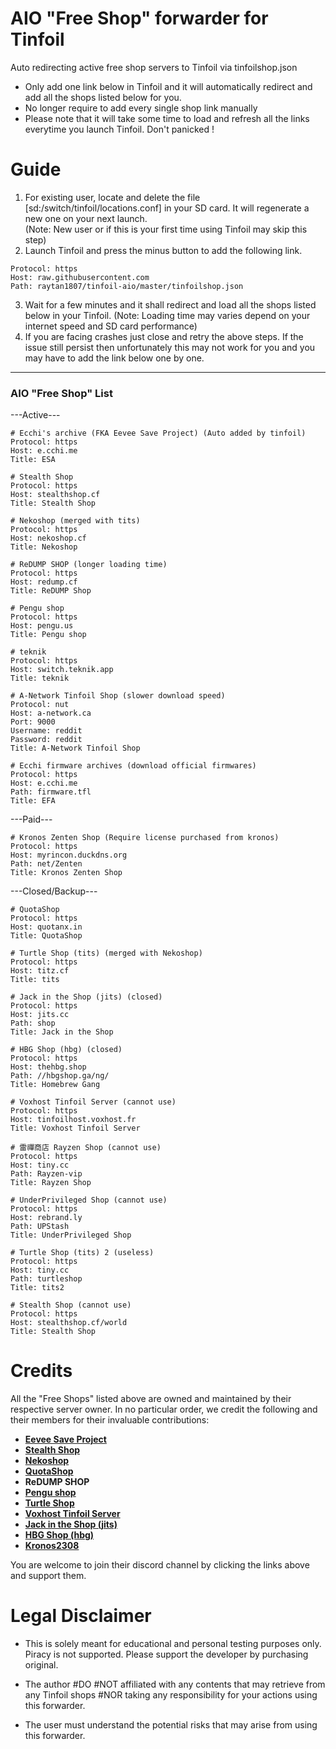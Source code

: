 # AIO "Free Shop" forwarder for Tinfoil
Auto redirecting active free shop servers to Tinfoil via tinfoilshop.json
* Only add one link below in Tinfoil and it will automatically redirect and add all the shops listed below for you.
* No longer require to add every single shop link manually
* Please note that it will take some time to load and refresh all the links everytime you launch Tinfoil. Don't panicked !

# Guide
1. For existing user, locate and delete the file [sd:/switch/tinfoil/locations.conf] in your SD card. It will regenerate a new one on your next launch.  
(Note: New user or if this is your first time using Tinfoil may skip this step)
2. Launch Tinfoil and press the minus button to add the following link.
```
Protocol: https
Host: raw.githubusercontent.com
Path: raytan1807/tinfoil-aio/master/tinfoilshop.json
```
3. Wait for a few minutes and it shall redirect and load all the shops listed below in your Tinfoil. (Note: Loading time may varies depend on your internet speed and SD card performance)
5. If you are facing crashes just close and retry the above steps. If the issue still persist then unfortunately this may not work for you and you may have to add the link below one by one. 

---------------------------------------------
### AIO "Free Shop" List
---Active---
```
# Ecchi's archive (FKA Eevee Save Project) (Auto added by tinfoil)
Protocol: https
Host: e.cchi.me
Title: ESA
```
```
# Stealth Shop
Protocol: https
Host: stealthshop.cf
Title: Stealth Shop
```
```
# Nekoshop (merged with tits)
Protocol: https
Host: nekoshop.cf
Title: Nekoshop
```
```
# ReDUMP SHOP (longer loading time)
Protocol: https
Host: redump.cf
Title: ReDUMP Shop
```
```
# Pengu shop
Protocol: https
Host: pengu.us
Title: Pengu shop
```
```
# teknik
Protocol: https
Host: switch.teknik.app
Title: teknik
```
```
# A-Network Tinfoil Shop (slower download speed)
Protocol: nut
Host: a-network.ca
Port: 9000
Username: reddit
Password: reddit
Title: A-Network Tinfoil Shop
```
```
# Ecchi firmware archives (download official firmwares)
Protocol: https
Host: e.cchi.me
Path: firmware.tfl
Title: EFA
```
---Paid---
```
# Kronos Zenten Shop (Require license purchased from kronos)
Protocol: https
Host: myrincon.duckdns.org
Path: net/Zenten
Title: Kronos Zenten Shop
```
---Closed/Backup---
```
# QuotaShop
Protocol: https
Host: quotanx.in
Title: QuotaShop
```
```
# Turtle Shop (tits) (merged with Nekoshop)
Protocol: https
Host: titz.cf
Title: tits
```
```
# Jack in the Shop (jits) (closed)
Protocol: https
Host: jits.cc
Path: shop
Title: Jack in the Shop
```
```
# HBG Shop (hbg) (closed)
Protocol: https
Host: thehbg.shop
Path: //hbgshop.ga/ng/
Title: Homebrew Gang
```
```
# Voxhost Tinfoil Server (cannot use)
Protocol: https
Host: tinfoilhost.voxhost.fr
Title: Voxhost Tinfoil Server
```
```
# 雷禪商店 Rayzen Shop (cannot use)
Protocol: https
Host: tiny.cc
Path: Rayzen-vip
Title: Rayzen Shop
```
```
# UnderPrivileged Shop (cannot use)
Protocol: https
Host: rebrand.ly
Path: UPStash
Title: UnderPrivileged Shop
```
```
# Turtle Shop (tits) 2 (useless)
Protocol: https
Host: tiny.cc
Path: turtleshop
Title: tits2
```
```
# Stealth Shop (cannot use)
Protocol: https
Host: stealthshop.cf/world
Title: Stealth Shop
```

# Credits

All the "Free Shops" listed above are owned and maintained by their respective server owner.
In no particular order, we credit the following and their members for their invaluable contributions:

* __[Eevee Save Project](https://discord.gg/nxrSSs9)__ 
* __[Stealth Shop](https://discord.gg/EZMAupDvWE)__
* __[Nekoshop](https://discord.gg/pytKu48eMk)__
* __[QuotaShop](https://discord.gg/kjvT5ah)__
* __ReDUMP SHOP__
* __[Pengu shop](https://discord.gg/VAadvt9KFH)__
* __[Turtle Shop](https://discord.gg/eeGRy63U2F)__
* __[Voxhost Tinfoil Server](https://discord.com/invite/jeYw7s8kDc)__
* __[Jack in the Shop (jits)](https://discord.gg/UkwVjft)__
* __[HBG Shop (hbg)](https://discord.com/invite/kW29m2h)__
* __[Kronos2308](https://www.youtube.com/channel/UC0bSZcylREueGQmCM5mksNg)__

You are welcome to join their discord channel by clicking the links above and support them.

# Legal Disclaimer

* This is solely meant for educational and personal testing purposes only. Piracy is not supported. Please support the developer by purchasing original.

* The author #DO #NOT affiliated with any contents that may retrieve from any Tinfoil shops #NOR taking any responsibility for your actions using this forwarder.

* The user must understand the potential risks that may arise from using this forwarder.

